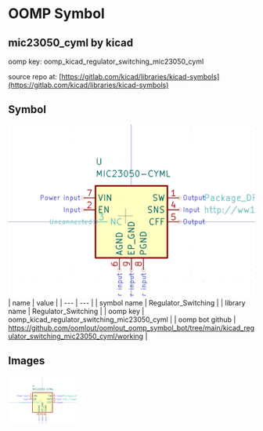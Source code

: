 # OOMP Symbol  
## mic23050_cyml  by kicad  
  
oomp key: oomp_kicad_regulator_switching_mic23050_cyml  
  
source repo at: [https://gitlab.com/kicad/libraries/kicad-symbols](https://gitlab.com/kicad/libraries/kicad-symbols)  
## Symbol  
  
[![working.png](working_600.png)](working.png)  
| name | value | 
| --- | --- | 
| symbol name | Regulator_Switching | 
| library name | Regulator_Switching | 
| oomp key | oomp_kicad_regulator_switching_mic23050_cyml | 
| oomp bot github | https://github.com/oomlout/oomlout_oomp_symbol_bot/tree/main/kicad_regulator_switching_mic23050_cyml/working | 
## Images  
  
[![working.png](working_140.png)](working.png)  
